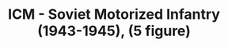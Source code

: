 ---
layout: product
title: "ICM - Soviet Motorized Infantry (1943-1945), (5 figure)"
price: "TBA" 
desc: "N/A"
img_path: "/assets/img/ICM35635.webp"
brand: "N/A"
available: false
special_offer: false
new: false
soon: false
cat: "010000"
subcat: "013600"
subsubcat: "0N/A"
sifra: "ICM35635"
popular: false
spec: false
---